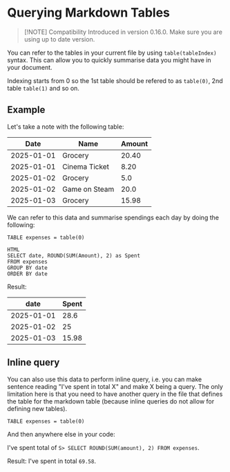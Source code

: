 # Querying Markdown Tables
> [!NOTE] Compatibility
> Introduced in version 0.16.0. Make sure you are using up to date version.

You can refer to the tables in your current file by using `table(tableIndex)` syntax. This can allow you to quickly summarise data you might have in your document.

Indexing starts from 0 so the 1st table should be refered to as `table(0)`, 2nd table `table(1)` and so on.

## Example

Let's take a note with the following table:

| Date       | Name          | Amount |
| ---------- | ------------- | ------ |
| 2025-01-01 | Grocery       | 20.40  |
| 2025-01-01 | Cinema Ticket | 8.20   |
| 2025-01-02 | Grocery       | 5.0    |
| 2025-01-02 | Game on Steam | 20.0   |
| 2025-01-03 | Grocery       | 15.98  |

We can refer to this data and summarise spendings each day by doing the following:
```sqlseal
TABLE expenses = table(0)

HTML
SELECT date, ROUND(SUM(Amount), 2) as Spent
FROM expenses
GROUP BY date
ORDER BY date
```

Result:

| date       | Spent |
| ---------- | ----- |
| 2025-01-01 | 28.6  |
| 2025-01-02 | 25    |
| 2025-01-03 | 15.98 |

## Inline query
You can also use this data to perform inline query, i.e. you can make sentence reading "I've spent in total X" and make X being a query. The only limitation here is that you need to have another query in the file that defines the table for the markdown table (because inline queries do not allow for defining new tables).

```sqlseal
TABLE expenses = table(0)
```

And then anywhere else in your code:

I've spent total of `S> SELECT ROUND(SUM(amount), 2) FROM expenses`.

Result:
I've spent in total `69.58`.